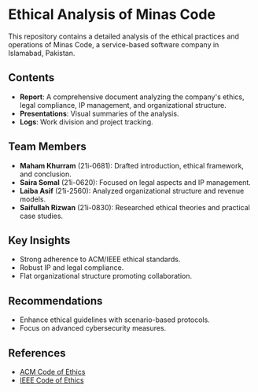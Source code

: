 # Ethical Analysis of Minas Code

This repository contains a detailed analysis of the ethical practices and operations of Minas Code, a service-based software company in Islamabad, Pakistan.

## Contents
- **Report**: A comprehensive document analyzing the company's ethics, legal compliance, IP management, and organizational structure.
- **Presentations**: Visual summaries of the analysis.
- **Logs**: Work division and project tracking.

## Team Members
- **Maham Khurram** (21i-0681): Drafted introduction, ethical framework, and conclusion.
- **Saira Somal** (21i-0620): Focused on legal aspects and IP management.
- **Laiba Asif** (21i-2560): Analyzed organizational structure and revenue models.
- **Saifullah Rizwan** (21i-0830): Researched ethical theories and practical case studies.

## Key Insights
- Strong adherence to ACM/IEEE ethical standards.
- Robust IP and legal compliance.
- Flat organizational structure promoting collaboration.

## Recommendations
- Enhance ethical guidelines with scenario-based protocols.
- Focus on advanced cybersecurity measures.

## References
- [ACM Code of Ethics](https://www.acm.org/code-of-ethics)
- [IEEE Code of Ethics](https://www.ieee.org/about/corporate/governance/p7-8.html)
